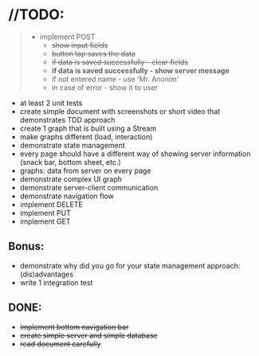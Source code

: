 # //TODO:

>- implement POST
>   - <s>show input fields</s>
>   - <s>button tap saves the data</s>
>   - <s>if data is saved successfully - clear fields</s>
>   - **if data is saved successfully - show server message**
>   - if not entered name - use 'Mr. Anonim'
>   - in case of error - show it to user
- at least 2 unit tests
- create simple document with screenshots or short video that demonstrates TDD approach
- create 1 graph that is built using a Stream
- make graphs different (load, interaction)
- demonstrate state management
- every page should have a different way of showing server information (snack bar, bottom sheet, etc.)
- graphs: data from server on every page
- demonstrate complex UI graph
- demonstrate server-client communication
- demonstrate navigation flow
- implement DELETE
- implement PUT
- implement GET


## Bonus:

- demonstrate why did you go for your state management approach: (dis)advantages
- write 1 integration test



## DONE:
- <s>implement bottom navigation bar</s>
- <s>create simple server and simple database</s>
- <s>read document carefully</s>


